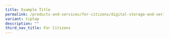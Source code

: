 ```yaml
---
title: Example Title
permalink: /products-and-services/for-citizens/digital-storage-and-verification/
variant: tiptap
description: ""
third_nav_title: For Citizens
---
```

